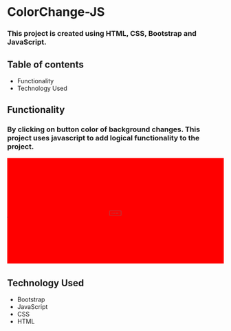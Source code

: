 # ColorChange-JS

### This project is created using HTML, CSS, Bootstrap and JavaScript.

## Table of contents

- Functionality
- Technology Used

## Functionality

###  By clicking on button color of background changes. This project uses javascript to add logical functionality to the project.

![srceen shot](https://raw.githubusercontent.com/amitverma07/ColorChange-JS/master/Capture.png)

## Technology Used

- Bootstrap
- JavaScript
- CSS
- HTML
